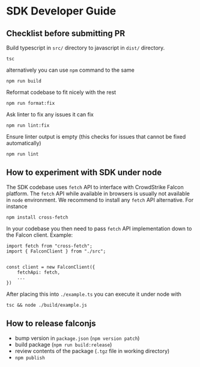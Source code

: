 # SDK Developer Guide 

## Checklist before submitting PR

Build typescript in `src/` directory to javascript in `dist/` directory.
```
tsc
```

alternatively you can use `npm` command to the same
```
npm run build
```

Reformat codebase to fit nicely with the rest
```
npm run format:fix
```

Ask linter to fix any issues it can fix
```
npm run lint:fix
```

Ensure linter output is empty (this checks for issues that cannot be fixed automatically)
```
npm run lint
```

## How to experiment with SDK under node

The SDK codebase uses `fetch` API to interface with CrowdStrike Falcon platform. The `fetch` API while available in browsers
is usually not available in `node` environment. We recommend to install any `fetch` API alternative. For instance

```
npm install cross-fetch
```

In your codebase you then need to pass `fetch` API implementation down to the Falcon client. Example:
```
import fetch from "cross-fetch";
import { FalconClient } from "./src";


const client = new FalconClient({
    fetchApi: fetch,
    ...
})
```

After placing this into `./example.ts` you can execute it under node with
```
tsc && node ./build/example.js
```

## How to release falconjs

- bump version in `package.json` (`npm version patch`)
- build package (`npm run build:release`)
- review contents of the package (`.tgz` file in working directory)
- `npm publish`
